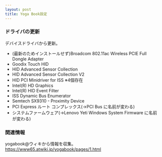 ```yaml
---
layout: post
title: Yoga Book設定
---
```

### ドライバの更新  
デバイスドライバから更新。  

- (最新のためインストールせず)Broadcom 802.11ac Wireless PCIE Full Dongle Adapter
- Goodix Touch HID
- HID Advanced Sensor Collection
- HID Advanced Sensor Collection V2
- HID PCI Minidriver for ISS  ※4個存在
- Intel(R) HD Graphics
- Intel(R) HID Event Filter
- ISS Dynamic Bus Enumerator
- Semtech SX9310 - Proximity Device
- PCI Express ルート コンプレックス(→PCI Bus に名前が変わる)
- システムファームウェア(→Lenovo Yeti Windows System Firmware に名前が変わる)

### 関連情報
yogabook@ウィキから情報を収集。  
https://www65.atwiki.jp/yogabook/pages/1.html  

